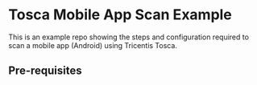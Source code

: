 # Tosca Mobile App Scan Example
This is an example repo showing the steps and configuration required to scan a mobile app (Android) using Tricentis Tosca.

## Pre-requisites

